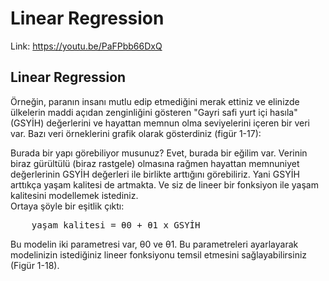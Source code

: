 # Linear Regression

Link: https://youtu.be/PaFPbb66DxQ

## Linear Regression

Örneğin, paranın insanı mutlu edip etmediğini merak ettiniz ve elinizde ülkelerin maddi açıdan zenginliğini gösteren "Gayri safi yurt içi hasıla" (GSYİH) değerlerini ve hayattan memnun olma seviyelerini içeren bir veri var. Bazı veri örneklerini grafik olarak gösterdiniz (figür 1-17):<br>

Burada bir yapı görebiliyor musunuz? Evet, burada bir eğilim var. Verinin biraz gürültülü (biraz rastgele) olmasına rağmen hayattan memnuniyet değerlerinin GSYİH değerleri ile birlikte arttığını görebiliriz. Yani GSYİH arttıkça yaşam kalitesi de artmakta. Ve siz de lineer bir fonksiyon ile yaşam kalitesini modellemek istediniz. <br>
Ortaya şöyle bir eşitlik çıktı: <br>
<pre>
    yaşam kalitesi = θ0 + θ1 x GSYİH
</pre>

Bu modelin iki parametresi var, θ0 ve θ1. Bu parametreleri ayarlayarak modelinizin istediğiniz lineer fonksiyonu temsil etmesini sağlayabilirsiniz (Figür 1-18).

